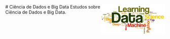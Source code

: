 <img src="/zImagens/data-science-word-cloud.jpg" align="right" width="40%" height="40%"/>
# Ciência de Dados e Big Data
Estudos sobre Ciência de Dados e Big Data.
